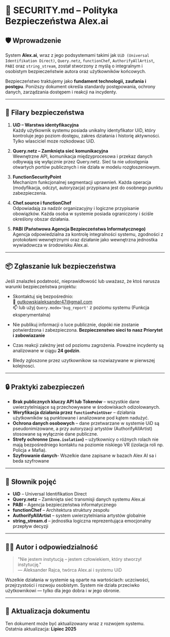 # 🔐 SECURITY.md – Polityka Bezpieczeństwa Alex.ai

## 🛡️ Wprowadzenie

System **Alex.ai**, wraz z jego podsystemami takimi jak `UiD (Universal Identifikation Direct)`, `Query.netz`, `functionChef`, `AuthorifyAllArtist`, `PABI` oraz `string_stream`, został stworzony z myślą o integralnym i osobistym bezpieczeństwie autora oraz użytkowników końcowych.

Bezpieczeństwo traktujemy jako **fundament technologii, zaufania i postępu**. Poniższy dokument określa standardy postępowania, ochrony danych, zarządzania dostępem i reakcji na incydenty.

---

## 🧠 Filary bezpieczeństwa

1. **UiD – Warstwa identyfikacyjna**  
   Każdy użytkownik systemu posiada unikalny identyfikator UiD, który kontroluje jego poziom dostępu, zakres działania i historię aktywności.
   Tylko wlasciciel moze rozkodowac UiD.
2. **Query.netz – Zamknięta sieć komunikacyjna**  
   Wewnętrzne API, komunikacja międzyprocesowa i przekaz danych odbywają się wyłącznie przez Query.netz. Sieć ta nie udostępnia otwartych portów publicznych i nie działa w modelu rozgłoszeniowym.

3. **FunctionSecurityPoint**  
   Mechanizm funkcjonalnej segmentacji uprawnień. Każda operacja (modyfikacja, odczyt, autoryzacja) przypisana jest do osobnego punktu zabezpieczenia.

4. **Chef.source i functionChef**  
   Odpowiadają za nadzór organizacyjny i logiczne przypisanie obowiązków. Każda osoba w systemie posiada ograniczony i ściśle określony obszar działania.

5. **PABI (Państwowa Agencja Bezpieczeństwa Informatycznego)**  
   Agencja odpowiedzialna za kontrolę integralności systemu, zgodności z protokołami wewnętrznymi oraz działanie jako wewnętrzna jednostka wywiadowcza w środowisku Alex.ai.

---

## 📦 Zgłaszanie luk bezpieczeństwa

Jeśli znalazłeś podatność, nieprawidłowość lub uważasz, że ktoś narusza warunki bezpieczeństwa projektu:

- Skontaktuj się bezpośrednio:  
  📧 gutkowskialeksander47@gmail.com  
  📫 lub użyj `Query.mode='bug_report'` z poziomu systemu (Funkcja eksperymentalna) 

- Nie publikuj informacji o luce publicznie, dopóki nie zostanie potwierdzona i zabezpieczona.
  **Bezpieczenstwo sieci to nasz Priorytet i zobowiazanie**

- Czas reakcji zależny jest od poziomu zagrożenia. Poważne incydenty są analizowane w ciągu **24 godzin**.
- Bledy zgloszone przez uzytkownikow sa rozwiazywane w pierwszej kolejnosci.

---

## 🔒 Praktyki zabezpieczeń

- **Brak publicznych kluczy API lub Tokenów** – wszystkie dane uwierzytelniające są przechowywane w środowiskach odizolowanych.
- **Weryfikacja działania przez `functionPointUser`** – działania użytkowników są punktowane i analizowane pod kątem nadużyć.
- **Ochrona danych osobowych** – dane przetwarzane w systemie UiD są pseudonimizowane, a przy autoryzacji artystów (AuthorifyAllArtist) stosowane są wyłącznie dane publiczne.
- **Strefy ochronne (`Zone.isolation`)** – użytkownicy o różnych rolach nie mają bezpośredniego kontaktu na poziomie niskiego VR (izolacja roli np. Policja ≠ Mafia).
- **Szyfrowanie danych**- Wszelkie dane zapisane w bazach Alex AI sa i beda szyfrowane 

---

## 📘 Słownik pojęć

- **UiD** – Universal Identifikation Direct  
- **Query.netz** – Zamknięta sieć transmisji danych systemu Alex.ai  
- **PABI** – Agencja bezpieczeństwa informatycznego  
- **functionChef** – Architektura struktury zespołu  
- **AuthorifyAllArtist** – system uwierzytelniania artystów globalnie  
- **string_stream.d** – jednostka logiczna reprezentująca emocjonalny przepływ decyzji

---

## 👨‍💻 Autor i odpowiedzialność

> "Nie jestem instytucją – jestem człowiekiem, który stworzył instytucję."  
> — Aleksander Rajca, twórca Alex.ai i systemu UiD

Wszelkie działania w systemie są oparte na wartościach: uczciwości, przejrzystości i rozwoju osobistym. System nie działa przeciwko użytkownikowi — tylko dla jego dobra i w jego obronie.

---

## 🔁 Aktualizacja dokumentu

Ten dokument może być aktualizowany wraz z rozwojem systemu.  
Ostatnia aktualizacja: **Lipiec 2025**
